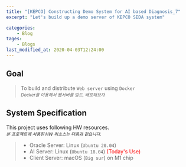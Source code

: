 ```yaml
---
title: "[KEPCO] Constructing Demo System for AI based Diagnosis_7"
excerpt: "Let's build up a demo server of KEPCO SEDA system"

categories:
    - Blog
tages:
    - Blogs
last_modified_at: 2020-04-03T12:24:00
---
```


## Goal
> To build and distribute `Web server` using `Docker`   
> <small>*Docker를 이용해서 웹서버를 빌드, 배포해보자*</small>

## System Specification
This project uses following HW resources.   
<small>*본 프로젝트에 사용된 HW 리소스는 다음과 같습니다.*</small>  

> - Oracle Server: Linux (`Ubuntu 20.04`)
> - AI Server: Linux (`Ubuntu 18.04`)  <span style="color:red">(Today's Use)</span>
> - Client Server: macOS (`Big sur`) on M1 chip

